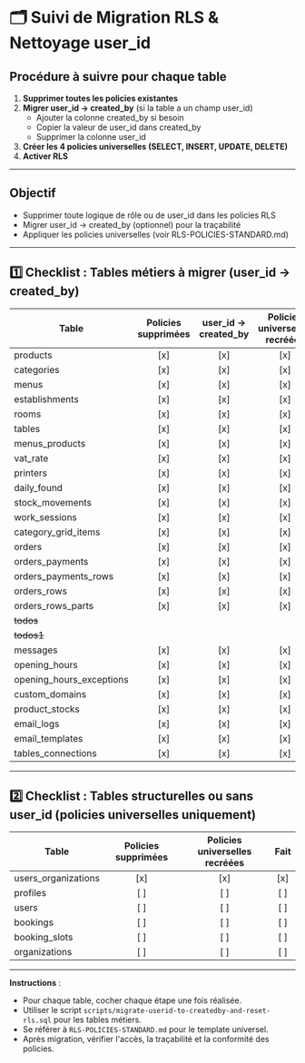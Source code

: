 # 🗂️ Suivi de Migration RLS & Nettoyage user_id

## Procédure à suivre pour chaque table

1. **Supprimer toutes les policies existantes**
2. **Migrer user_id → created_by** (si la table a un champ user_id)
   - Ajouter la colonne created_by si besoin
   - Copier la valeur de user_id dans created_by
   - Supprimer la colonne user_id
3. **Créer les 4 policies universelles (SELECT, INSERT, UPDATE, DELETE)**
4. **Activer RLS**

---

## Objectif

- Supprimer toute logique de rôle ou de user_id dans les policies RLS
- Migrer user_id -> created_by (optionnel) pour la traçabilité
- Appliquer les policies universelles (voir RLS-POLICIES-STANDARD.md)

---

## 1️⃣ Checklist : Tables métiers à migrer (user_id -> created_by)

| Table                    | Policies supprimées | user_id -> created_by | Policies universelles recréées | Fait |
| ------------------------ | :-----------------: | :-------------------: | :----------------------------: | :--: |
| products                 |         [x]         |          [x]          |              [x]               | [x]  |
| categories               |         [x]         |          [x]          |              [x]               | [x]  |
| menus                    |         [x]         |          [x]          |              [x]               | [x]  |
| establishments           |         [x]         |          [x]          |              [x]               | [x]  |
| rooms                    |         [x]         |          [x]          |              [x]               | [x]  |
| tables                   |         [x]         |          [x]          |              [x]               | [x]  |
| menus_products           |         [x]         |          [x]          |              [x]               | [x]  |
| vat_rate                 |         [x]         |          [x]          |              [x]               | [x]  |
| printers                 |         [x]         |          [x]          |              [x]               | [x]  |
| daily_found              |         [x]         |          [x]          |              [x]               | [x]  |
| stock_movements          |         [x]         |          [x]          |              [x]               | [x]  |
| work_sessions            |         [x]         |          [x]          |              [x]               | [x]  |
| category_grid_items      |         [x]         |          [x]          |              [x]               | [x]  |
| orders                   |         [x]         |          [x]          |              [x]               | [x]  |
| orders_payments          |         [x]         |          [x]          |              [x]               | [x]  |
| orders_payments_rows     |         [x]         |          [x]          |              [x]               | [x]  |
| orders_rows              |         [x]         |          [x]          |              [x]               | [x]  |
| orders_rows_parts        |         [x]         |          [x]          |              [x]               | [x]  |
| ~~todos~~                |                     |                       |                                |      |
| ~~todos1~~               |                     |                       |                                |      |
| messages                 |         [x]         |          [x]          |              [x]               | [x]  |
| opening_hours            |         [x]         |          [x]          |              [x]               | [x]  |
| opening_hours_exceptions |         [x]         |          [x]          |              [x]               | [x]  |
| custom_domains           |         [x]         |          [x]          |              [x]               | [x]  |
| product_stocks           |         [x]         |          [x]          |              [x]               | [x]  |
| email_logs               |         [x]         |          [x]          |              [x]               | [x]  |
| email_templates          |         [x]         |          [x]          |              [x]               | [x]  |
| tables_connections       |         [x]         |          [x]          |              [x]               | [x]  |

---

## 2️⃣ Checklist : Tables structurelles ou sans user_id (policies universelles uniquement)

| Table               | Policies supprimées | Policies universelles recréées | Fait |
| ------------------- | :-----------------: | :----------------------------: | :--: |
| users_organizations |         [x]         |              [x]               | [x]  |
| profiles            |         [ ]         |              [ ]               | [ ]  |
| users               |         [ ]         |              [ ]               | [ ]  |
| bookings            |         [ ]         |              [ ]               | [ ]  |
| booking_slots       |         [ ]         |              [ ]               | [ ]  |
| organizations       |         [ ]         |              [ ]               | [ ]  |

---

**Instructions** :

- Pour chaque table, cocher chaque étape une fois réalisée.
- Utiliser le script `scripts/migrate-userid-to-createdby-and-reset-rls.sql` pour les tables métiers.
- Se référer à `RLS-POLICIES-STANDARD.md` pour le template universel.
- Après migration, vérifier l'accès, la traçabilité et la conformité des policies.
